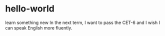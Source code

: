 # hello-world
learn something new
In the next term, I want to pass the CET-6 and I wish I can speak English more fluently.
